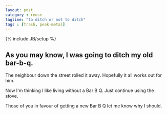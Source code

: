 ```yaml
---
layout: post
category : reuse
tagline: "to ditch or not to ditch"
tags : [trash, peak-metal]
---
```

{% include JB/setup %}

## As you may know, I was going to ditch my old bar-b-q.

The neighbour down the street rolled it away.  Hopefully it all works out for him.

Now I'm thinking I like living without a Bar B Q.  Just continue using the stove.

Those of you in favour of getting a new Bar B Q let me know why I should.
